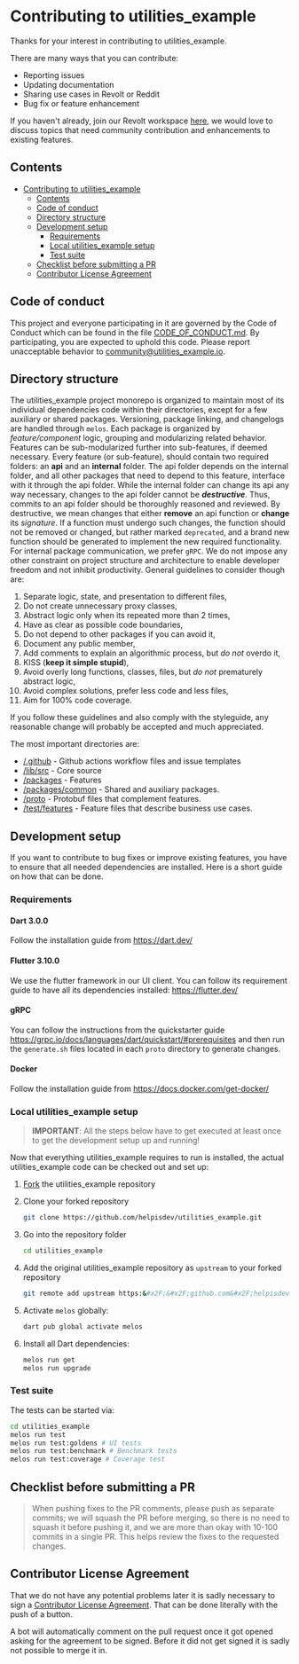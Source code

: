 # Contributing to utilities_example

Thanks for your interest in contributing to utilities_example.

There are many ways that you can contribute:

- Reporting issues
- Updating documentation
- Sharing use cases in Revolt or Reddit
- Bug fix or feature enhancement

If you haven't already, join our Revolt workspace [here](), we would love to discuss topics that need community contribution and enhancements to existing features.

## Contents

- [Contributing to utilities_example](#contributing-to-utilities_example)
  - [Contents](#contents)
  - [Code of conduct](#code-of-conduct)
  - [Directory structure](#directory-structure)
  - [Development setup](#development-setup)
    - [Requirements](#requirements)
    - [Local utilities_example setup](#local-utilities_example-setup)
    - [Test suite](#test-suite)
  - [Checklist before submitting a PR](#checklist-before-submitting-a-pr)
  - [Contributor License Agreement](#contributor-license-agreement)

## Code of conduct

This project and everyone participating in it are governed by the Code of
Conduct which can be found in the file [CODE_OF_CONDUCT.md](CODE_OF_CONDUCT.md).
By participating, you are expected to uphold this code. Please report
unacceptable behavior to community@utilities_example.io.

## Directory structure

The utilities_example project monorepo is organized to maintain most of its individual dependencies code within their directories, except for a few auxiliary or shared packages. Versioning, package linking, and changelogs are handled through `melos`. Each package is organized by *feature/component* logic, grouping and modularizing related behavior. Features can be sub-modularized further into sub-features, if deemed necessary. Every feature (or sub-feature), should contain two required folders: an __api__ and an __internal__ folder. The api folder depends on the internal folder, and all other packages that need to depend to this feature, interface with it through the api folder. While the internal folder can change its api any way necessary, changes to the api folder cannot be *__destructive__*. Thus, commits to an api folder should be thoroughly reasoned and reviewed. By destructive, we mean changes that either __remove__ an api function or __change__ its *signature*. If a function must undergo such changes, the function should not be removed or changed, but rather marked `deprecated`, and a brand new function should be generated to implement the new required functionality. For internal package communication, we prefer `gRPC`. We do not impose any other constraint on project structure and architecture to enable developer freedom and not inhibit productivity. General guidelines to consider though are:

1. Separate logic, state, and presentation to different files,
2. Do not create unnecessary proxy classes,
3. Abstract logic only when its repeated more than 2 times,
4. Have as clear as possible code boundaries,
5. Do not depend to other packages if you can avoid it,
6. Document any public member,
7. Add comments to explain an algorithmic process, but *do not* overdo it,
8. KISS (__keep it simple stupid__),
9. Avoid overly long functions, classes, files, but *do not* prematurely abstract logic,
10. Avoid complex solutions, prefer less code and less files,
11. Aim for 100% code coverage.

If you follow these guidelines and also comply with the styleguide, any reasonable change will probably be accepted and much appreciated.

The most important directories are:

- [/.github](/.github) - Github actions workflow files and issue templates
- [/lib/src](/lib/src) - Core source
- [/packages](/packages) - Features
- [/packages/common](/packages/common) - Shared and auxiliary packages.
- [/proto](/proto) - Protobuf files that complement features.
- [/test/features](/test/features) - Feature files that describe business use cases.

## Development setup

If you want to contribute to bug fixes or improve existing features, you have to ensure that all needed
dependencies are installed. Here is a short guide on how that can be done.

### Requirements

#### Dart 3.0.0

Follow the installation guide from <https://dart.dev/>

#### Flutter 3.10.0

We use the flutter framework in our UI client. You can follow its requirement guide to have all its dependencies installed: <https://flutter.dev/>

#### gRPC

You can follow the instructions from the quickstarter guide <https://grpc.io/docs/languages/dart/quickstart/#prerequisites> and then run the `generate.sh` files located in each `proto` directory to generate changes.

#### Docker

Follow the installation guide from <https://docs.docker.com/get-docker/>

### Local utilities_example setup

> __IMPORTANT__: All the steps below have to get executed at least once to get the development setup up and running!

Now that everything utilities_example requires to run is installed, the actual utilities_example code can be
checked out and set up:

1. [Fork](https:&#x2F;&#x2F;github.com&#x2F;helpisdev&#x2F;utilities_example.git) the utilities_example repository

2. Clone your forked repository

   ```bash
   git clone https://github.com/helpisdev/utilities_example.git
   ```

3. Go into the repository folder

   ```bash
   cd utilities_example
   ```

4. Add the original utilities_example repository as `upstream` to your forked repository

   ```bash
   git remote add upstream https:&#x2F;&#x2F;github.com&#x2F;helpisdev&#x2F;utilities_example.git
   ```

5. Activate `melos` globally:

   ```bash
   dart pub global activate melos
   ```

6. Install all Dart dependencies:

   ```bash
   melos run get
   melos run upgrade
   ```

### Test suite

The tests can be started via:

```bash
cd utilities_example
melos run test
melos run test:goldens # UI tests
melos run test:benchmark # Benchmark tests
melos run test:coverage # Coverage test
```

## Checklist before submitting a PR

> When pushing fixes to the PR comments, please push as separate commits; we will squash the PR before merging, so there is no need to squash it before pushing it, and we are more than okay with 10-100 commits in a single PR. This helps review the fixes to the requested changes.

## Contributor License Agreement

That we do not have any potential problems later it is sadly necessary to sign a [Contributor License Agreement](CONTRIBUTOR_LICENSE_AGREEMENT.md). That can be done literally with the push of a button.

A bot will automatically comment on the pull request once it got opened asking for the agreement to be signed. Before it did not get signed it is sadly not possible to merge it in.
